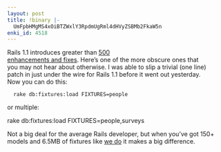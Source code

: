 ```yaml
---
layout: post
title: !binary |-
  UmFpbHMgMS4xOiBTZWxlY3RpdmUgRml4dHVyZSBMb2FkaW5n
enki_id: 4518
---
```


Rails 1.1 introduces greater than <a
href="http://weblog.rubyonrails.org/articles/2006/03/28/rails-1-1-rjs-active-record-respond_to-integration-tests-and-500-other-things">500  
enhancements and fixes</a>. Here’s one of the more obscure ones that  
you may not hear about otherwise. I was able to slip a trivial (one
line)  
patch in just under the wire for Rails 1.1 before it went out
yesterday.  
Now you can do this:

      rake db:fixtures:load FIXTURES=people

<p>
or multiple:

</p>
      rake db:fixtures:load FIXTURES=people,surveys

<p>
Not a big deal for the average Rails developer, but when you’ve got  
150+ models and 6.5MB of fixtures like
<a href="http://naviance.com">we  
do</a> it makes a big difference.

</p>
